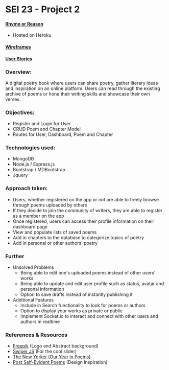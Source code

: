 # SEI 23 - Project 2

#### [Rhyme or Reason](https://rhymeorreason.herokuapp.com/)
- Hosted on Heroku

#### [Wireframes](https://github.com/amirahsham01/rhymeorreason/tree/master/plan)

#### [User Stories](https://github.com/amirahsham01/rhymeorreason/blob/master/plan/user-stories.md)

### Overview:
A digital poetry book where users can share poetry, gather literary ideas and inspiration on an online platform. Users can read through the existing archive of poems or hone their writing skills and showcase their own verses.

### Objectives:
- Register and Login for User
- CRUD Poem and Chapter Model
- Routes for User, Dashboard, Poem and Chapter

### Technologies used:
- MongoDB
- Node.js / Express.js
- Bootstrap / MDBootstrap
- Jquery

### Approach taken:
- Users, whether registered on the app or not are able to freely browse through poems uploaded by others
- If they decide to join the community of writers, they are able to register as a member on the app
- Once registered, users can access their profile information on their dashboard page
- View and populate lists of saved poems
- Add in chapters to the database to categorize topics of poetry
- Add in personal or other authors' poetry


### Further
- Unsolved Problems
    - Being able to edit one's uploaded poems instead of other users' works
    - Being able to update and edit user profile such as status, avatar and personal information
    - Option to save drafts instead of instantly publishing it
- Additional Features
    - Include in Search functionality to look for poems or authors
    - Option to display your works as private or public
    - Implement Socket.io to interact and connect with other users and authors in realtime

### References & Resources
- [Freepik](https://www.freepik.com/) (Logo and Abstract background)
- [Swiper JS](https://swiperjs.com/) (For the cool slider)
- [The New Yorker (Our Year in Poems)](https://www.newyorker.com/culture/2019-in-review/our-year-in-poems)
- [Post Self-Evident Poems](https://post-self-evident-poems.com/) (Design Inspiration)
